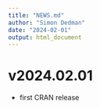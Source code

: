 ```yaml
---
title: "NEWS.md"
author: "Simon Dedman"
date: "2024-02-01"
output: html_document
---
```

# v2024.02.01
* first CRAN release


<!-- If an item is related to an issue in GitHub, include the issue number in parentheses, e.g. (#​10).
If an item is related to a pull request, include the pull request number and the author, e.g. (#​101, @hadley).
Doing this makes it easy to navigate to the relevant issues on GitHub.-->
